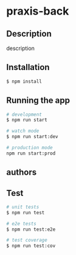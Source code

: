 # praxis-back

## Description

description

## Installation

```bash
$ npm install
```

## Running the app

```bash
# development
$ npm run start

# watch mode
$ npm run start:dev

# production mode
npm run start:prod
```
## authors 
## Test

```bash
# unit tests
$ npm run test

# e2e tests
$ npm run test:e2e

# test coverage
$ npm run test:cov
```


